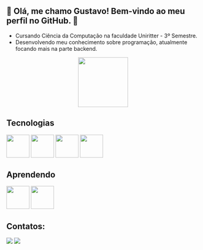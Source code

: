## 🔸 Olá, me chamo Gustavo! Bem-vindo ao meu perfil no GitHub. 🔸

- Cursando Ciência da Computação na faculdade Uniritter - 3º Semestre.
- Desenvolvendo meu conhecimento sobre programação, atualmente focando mais na parte backend.

<div align = "center">
  <img src="https://tenor.com/pt-BR/view/peppo-dance-programming-gif-20353294.gif" width = 130px > 
</div>


## Tecnologias
<div>
<img src="https://cdn.jsdelivr.net/gh/devicons/devicon@latest/icons/html5/html5-original.svg" width = 60px />
<img src="https://cdn.jsdelivr.net/gh/devicons/devicon@latest/icons/css3/css3-original.svg"  width = 60px/>
<img src="https://cdn.jsdelivr.net/gh/devicons/devicon@latest/icons/javascript/javascript-original.svg" width = 60px />
<img src="https://cdn.jsdelivr.net/gh/devicons/devicon@latest/icons/nodejs/nodejs-plain-wordmark.svg" width = 60px />
</div>

## Aprendendo
<div>
<img src="https://cdn.jsdelivr.net/gh/devicons/devicon@latest/icons/express/express-original.svg" width = 60px />
<img src="https://cdn.jsdelivr.net/gh/devicons/devicon@latest/icons/firebase/firebase-original.svg" width = 60px />
</div>      

## Contatos:

<div>
<a href="https://instagram.com/gustacamargooo" target="_blank"><img loading="lazy" src="https://img.shields.io/badge/-Instagram-%23E4405F?style=for-the-badge&logo=instagram&logoColor=white" target="_blank"></a>
<a href="https://www.linkedin.com/in/gustavo-camargo-ba2385302/" target="_blank"><img loading="lazy" src="https://img.shields.io/badge/-LinkedIn-%230077B5?style=for-the-badge&logo=linkedin&logoColor=white" target="_blank"></a>   
</div>
